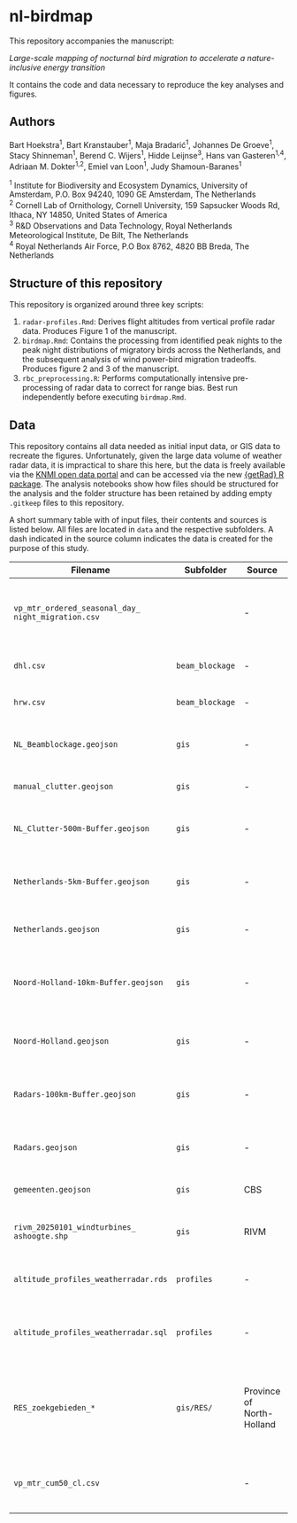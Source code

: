 # nl-birdmap
This repository accompanies the manuscript:

_Large-scale mapping of nocturnal bird migration to accelerate a nature-inclusive energy transition_

It contains the code and data necessary to reproduce the key analyses and figures.


## Authors

Bart Hoekstra<sup>1</sup>, Bart Kranstauber<sup>1</sup>, Maja Bradarić<sup>1</sup>, Johannes De Groeve<sup>1</sup>, Stacy Shinneman<sup>1</sup>, Berend C. Wijers<sup>1</sup>, Hidde Leijnse<sup>3</sup>, Hans van Gasteren<sup>1,4</sup>, Adriaan M. Dokter<sup>1,2</sup>, Emiel van Loon<sup>1</sup>, Judy Shamoun-Baranes<sup>1</sup>

<sup>1</sup> Institute for Biodiversity and Ecosystem Dynamics, University of Amsterdam, P.O. Box 94240, 1090 GE Amsterdam, The Netherlands<br />
<sup>2</sup> Cornell Lab of Ornithology, Cornell University, 159 Sapsucker Woods Rd, Ithaca, NY 14850, United States of America<br />
<sup>3</sup> R&D Observations and Data Technology, Royal Netherlands Meteorological Institute, De Bilt, The Netherlands<br />
<sup>4</sup> Royal Netherlands Air Force, P.O Box 8762, 4820 BB Breda, The Netherlands<br />

## Structure of this repository
This repository is organized around three key scripts:
1. `radar-profiles.Rmd`: Derives flight altitudes from vertical profile radar data. Produces Figure 1 of the manuscript.
2. `birdmap.Rmd`: Contains the processing from identified peak nights to the peak night distributions of migratory birds across the Netherlands, and the subsequent analysis of wind power-bird migration tradeoffs. Produces figure 2 and 3 of the manuscript.
3. `rbc_preprocessing.R`: Performs computationally intensive pre-processing of radar data to correct for range bias. Best run independently before executing `birdmap.Rmd`.


## Data
This repository contains all data needed as initial input data, or GIS data to recreate the figures. Unfortunately, given the large data volume of weather radar data, it is impractical to share this here, but the data is freely available via the [KNMI open data portal](https://dataplatform.knmi.nl/) and can be accessed via the new [{getRad} R package](https://aloftdata.github.io/getRad/). The analysis notebooks show how files should be structured for the analysis and the folder structure has been retained by adding empty `.gitkeep` files to this repository.

A short summary table with of input files, their contents and sources is listed below. All files are located in `data` and the respective subfolders. A dash indicated in the source column indicates the data is created for the purpose of this study.

| Filename | Subfolder | Source | Contents | URL | Comment |
|----------|--------|--------|----------|-----|---------|
|`vp_mtr_ordered_seasonal_day_`<br />`night_migration.csv`|        |-        |Ranked nightly migration activity across radars derived from vertical profiles of birds     |     |Main input file for the study, also contains information on daytime migration|
|`dhl.csv`          |`beam_blockage`        |-       |Beam blockage for Den Helder radar          |     |Generated with `beam-blockage/beamblockage.ipynb`          |
|`hrw.csv` | `beam_blockage` |-|Beam blockage for Herwijnen radar | |Generated with `beam-blockage/beamblockage.ipynb`|
|`NL_Beamblockage.geojson`| `gis` |-|Beam blockage for Dutch radars converted to .geojson|Derived from above|
|`manual_clutter.geojson` | `gis` |-|Manually drawn areas affected by ground clutter | |Only if not resolved by beam blockage procedure|
|`NL_Clutter-500m-Buffer.geojson`| `gis` |-|.geojson of identified clutter areas buffered by 500m| |
|`Netherlands-5km-Buffer.geojson`| `gis` |-|.geojson with an outline of the Netherlands buffered by 500m| |
|`Netherlands.geojson`| `gis` |-|.geojson with an outline of the Netherlands| |
|`Noord-Holland-10km-Buffer.geojson`| `gis` |-|.geojson with an outline of the province of North-Holland bufffered by 10km| |
|`Noord-Holland.geojson`| `gis` |-|.geojson with an outline of the province of North-Holland| |
|`Radars-100km-Buffer.geojson`| `gis` |-|.geojson with the area enclosed within 100km from both Dutch weather radars| |
|`Radars.geojson`| `gis` |-|.geojson with the locations from both Dutch weather radars| |
|`gemeenten.geojson`| `gis` | CBS |.geojson with the Dutch municipalities| [URL](https://www.cbs.nl/nl-nl/dossier/nederland-regionaal/geografische-data/cbs-gebiedsindelingen)| Not in final version of manuscript|
|`rivm_20250101_windturbines_`<br />`ashoogte.shp` | `gis` | RIVM|Shapefile with turbine locations and dimension information|[URL](https://www.nationaalgeoregister.nl/geonetwork/srv/api/records/23d0d402-a6d9-47c5-a6f3-d7f7fb35cb79?language=all) | Not in final version of manuscript|
|`altitude_profiles_weatherradar.rds`| `profiles` |-|Aggregated altitude profiles from both Dutch weather radars| |
|`altitude_profiles_weatherradar.sql`| `profiles` |-|SQL Query to aggregate altitude profiles from both Dutch weather radars| |
|`RES_zoekgebieden_*`|`gis/RES/`|Province of North-Holland|Shapefiles with information on the search areas/candidate sites for renewable energy developments|[URL](https://apps.vertigisstudio.eu/web/?app=194abc647f794375873dcd563932dd8e)|
|`vp_mtr_cum50_cl.csv`||-|.csv export of vp_mtr_cum50_cl object containing scan screening outcomes||
